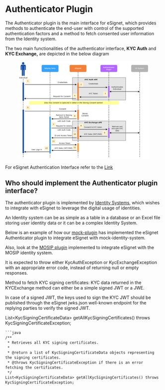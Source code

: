 # Authenticator Plugin

The Authenticator plugin is the main interface for eSignet, which provides methods to authenticate the end-user with control of the supported authentication factors and a method to fetch consented user information from the Identity system.

The two main functionalities of the authenticator interface, **KYC Auth** and **KYC Exchange,** are depicted in the below diagram

<figure><img src="../../../.gitbook/assets/activity-diagrams-authenticator (1).png" alt=""><figcaption></figcaption></figure>

For eSignet Authentication Interface refer to the [Link](https://github.com/mosip/esignet/blob/v1.5.1/esignet-integration-api/src/main/java/io/mosip/esignet/api/spi/Authenticator.java)

## Who should implement the Authenticator plugin interface?

The authenticator plugin is implemented by [Identity Systems](../../../general/glossary.md#identity-systems), which wishes to integrate with eSignet to leverage the digital usage of identities.

An Identity system can be as simple as a table in a database or an Excel file storing user identity data or it can be a complex Identity System.

Below is an example of how our [mock-plugin](https://github.com/mosip/esignet-plugins/blob/master/mock-plugin/src/main/java/io/mosip/esignet/plugin/mock/service/MockAuthenticationService.java) has implemented the eSignet Authenticator plugin to integrate eSignet with mock-identity-system.

Also, look at the [MOSIP plugin](https://github.com/mosip/esignet-plugins/blob/master/mosip-identity-plugin/src/main/java/io/mosip/esignet/plugin/mosipid/service/IdaAuthenticatorImpl.java) implemented to integrate eSignet with the MOSIP identity system.

It is expected to throw either KycAuthException or KycExchangeException with an appropriate error code, instead of returning null or empty responses.

Method to fetch KYC signing certificates: KYC data returned in the KYCExchange method can either be a simple signed JWT or a JWE.

In case of a signed JWT, the keys used to sign the KYC JWT should be published through the eSignet jwks.json well-known endpoint for the replying parties to verify the signed JWT.

List\<KycSigningCertificateData> getAllKycSigningCertificates() throws KycSigningCertificateException;

```
```java
/**
 * Retrieves all KYC signing certificates.
 *
 * @return a list of KycSigningCertificateData objects representing the signing certificates.
 * @throws KycSigningCertificateException if there is an error fetching the certificates.
 */
List<KycSigningCertificateData> getAllKycSigningCertificates() throws KycSigningCertificateException;
```
```
